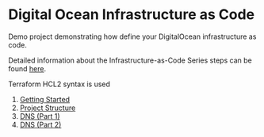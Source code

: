 # Digital Ocean Infrastructure as Code

Demo project demonstrating how define your DigitalOcean infrastructure as code.

Detailed information about the Infrastructure-as-Code Series steps can be found [here](https://damyan.blog/tags/iac-series/).

Terraform HCL2 syntax is used

<ol>
  <li><a href="https://damyan.blog/post/iac-getting-started/" title="Infrastructure-as-Code Series: Getting Started">Getting Started</a></li>
  <li><a href="https://damyan.blog/post/iac-series-structure/" title="Infrastructure-as-Code Series: Project Structure">Project Structure</a></li>
  <li><a href="https://damyan.blog/post/iac-series-dns-part-1/" title="Infrastructure-as-Code Series: DNS (Part 1)">DNS (Part 1)</a></li>
  <li><a href="https://damyan.blog/post/iac-series-dns-part-2/" title="Infrastructure-as-Code Series: DNS (Part 2)">DNS (Part 2)</a></li>
</ol>
